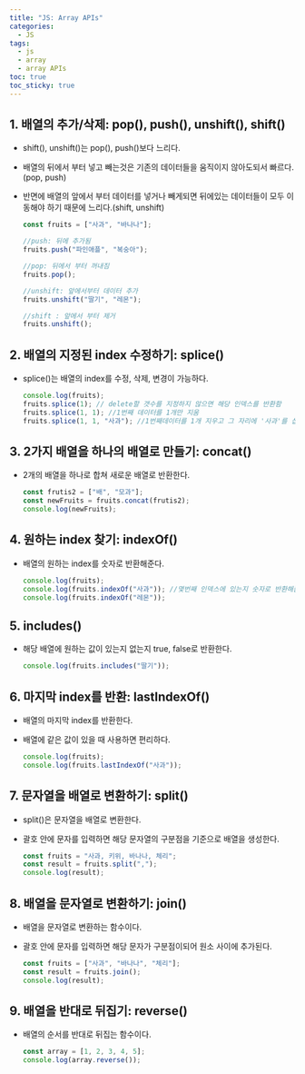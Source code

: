 ```yaml
---
title: "JS: Array APIs"
categories:
  - JS
tags:
  - js
  - array
  - array APIs
toc: true
toc_sticky: true
---
```


## 1. 배열의 추가/삭제: pop(), push(), unshift(), shift()

- shift(), unshift()는 pop(), push()보다 느리다.
- 배열의 뒤에서 부터 넣고 빼는것은 기존의 데이터들을 움직이지 않아도되서 빠르다.(pop, push)
- 반면에 배열의 앞에서 부터 데이터를 넣거나 빼게되면 뒤에있는 데이터들이 모두 이동해야 하기 때문에 느리다.(shift, unshift)

  ```javascript
  const fruits = ["사과", "바나나"];

  //push: 뒤에 추가됨
  fruits.push("파인애플", "복숭아");

  //pop: 뒤에서 부터 꺼내짐
  fruits.pop();

  //unshift: 앞에서부터 데이터 추가
  fruits.unshift("딸기", "레몬");

  //shift : 앞에서 부터 제거
  fruits.unshift();
  ```

## 2. 배열의 지정된 index 수정하기: splice()

- splice()는 배열의 index를 수정, 삭제, 변경이 가능하다.

  ```javascript
  console.log(fruits);
  fruits.splice(1); // delete할 갯수를 지정하지 않으면 해당 인덱스를 반환함
  fruits.splice(1, 1); //1번째 데이터를 1개만 지움
  fruits.splice(1, 1, "사과"); //1번째데이터를 1개 지우고 그 자리에 '사과'를 삽입함
  ```

## 3. 2가지 배열을 하나의 배열로 만들기: concat()

- 2개의 배열을 하나로 합쳐 새로운 배열로 반환한다.

  ```javascript
  const frutis2 = ["배", "모과"];
  const newFruits = fruits.concat(frutis2);
  console.log(newFruits);
  ```

## 4. 원하는 index 찾기: indexOf()

- 배열의 원하는 index를 숫자로 반환해준다.

  ```javascript
  console.log(fruits);
  console.log(fruits.indexOf("사과")); //몇번째 인덱스에 있는지 숫자로 반환해줌
  console.log(fruits.indexOf("레몬"));
  ```

## 5. includes()

- 해당 배열에 원하는 값이 있는지 없는지 true, false로 반환한다.

  ```javascript
  console.log(fruits.includes("딸기"));
  ```

## 6. 마지막 index를 반환: lastIndexOf()

- 배열의 마지막 index를 반환한다.
- 배열에 같은 값이 있을 때 사용하면 편리하다.

  ```javascript
  console.log(fruits);
  console.log(fruits.lastIndexOf("사과"));
  ```

## 7. 문자열을 배열로 변환하기: split()

- split()은 문자열을 배열로 변환한다.
- 괄호 안에 문자를 입력하면 해당 문자열의 구분점을 기준으로 배열을 생성한다.

  ```javascript
  const fruits = "사과, 키위, 바나나, 체리";
  const result = fruits.split(",");
  console.log(result);
  ```

## 8. 배열을 문자열로 변환하기: join()

- 배열을 문자열로 변환하는 함수이다.
- 괄호 안에 문자를 입력하면 해당 문자가 구분점이되어 원소 사이에 추가된다.

  ```javascript
  const fruits = ["사과", "바나나", "체리"];
  const result = fruits.join();
  console.log(result);
  ```

## 9. 배열을 반대로 뒤집기: reverse()

- 배열의 순서를 반대로 뒤집는 함수이다.

  ```javascript
  const array = [1, 2, 3, 4, 5];
  console.log(array.reverse());
  ```
